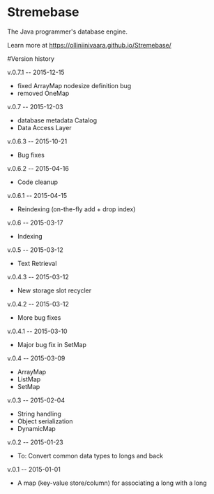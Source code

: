 # Stremebase
The Java programmer's database engine.

Learn more at https://olliniinivaara.github.io/Stremebase/


#Version history

v.0.7.1 -- 2015-12-15
- fixed ArrayMap nodesize definition bug
- removed OneMap  


v.0.7 -- 2015-12-03
- database metadata Catalog
- Data Access Layer  


v.0.6.3 -- 2015-10-21
- Bug fixes  


v.0.6.2 -- 2015-04-16
- Code cleanup  


v.0.6.1 -- 2015-04-15
- Reindexing (on-the-fly add + drop index)  


v.0.6 -- 2015-03-17
- Indexing  


v.0.5 -- 2015-03-12
- Text Retrieval  


v.0.4.3 -- 2015-03-12
- New storage slot recycler  


v.0.4.2 -- 2015-03-12
- More bug fixes  


v.0.4.1 -- 2015-03-10
- Major bug fix in SetMap  


v.0.4 -- 2015-03-09
- ArrayMap
- ListMap
- SetMap  


v.0.3  --  2015-02-04
- String handling
- Object serialization
- DynamicMap  


v.0.2  --  2015-01-23
- To: Convert common data types to longs and back  


v.0.1  --  2015-01-01
- A map (key-value store/column) for associating a long with a long
